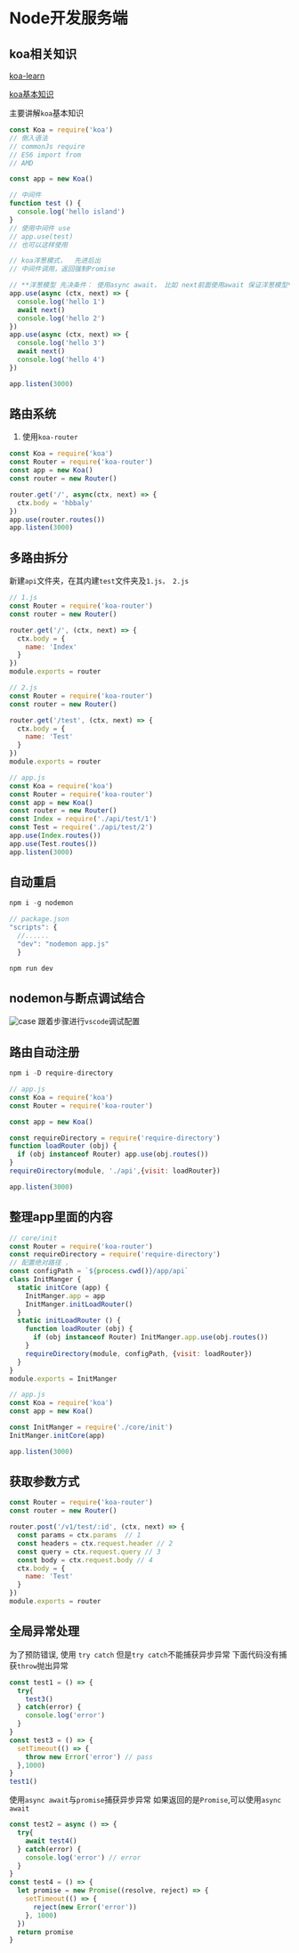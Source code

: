 # Node开发服务端

## koa相关知识

[koa-learn](https://github.com/hbbaly/koa2-learn)

[koa基本知识](https://hbbaly.github.io/nodeJs/koa2.html)

主要讲解`koa`基本知识

```js
const Koa = require('koa')
// 倒入语法
// commonJs require
// ES6 import from
// AMD 

const app = new Koa()

// 中间件
function test () {
  console.log('hello island')
}
// 使用中间件 use    
// app.use(test)
// 也可以这样使用

// koa洋葱模式，  先进后出
// 中间件调用，返回强制Promise

// **洋葱模型 先决条件： 使用async await， 比如 next前面使用await 保证洋葱模型**
app.use(async (ctx, next) => {
  console.log('hello 1')
  await next()
  console.log('hello 2')
})
app.use(async (ctx, next) => {
  console.log('hello 3')
  await next()
  console.log('hello 4')
})

app.listen(3000)
```

## 路由系统

1. 使用`koa-router`

```js
const Koa = require('koa')
const Router = require('koa-router')
const app = new Koa()
const router = new Router()

router.get('/', async(ctx, next) => {
  ctx.body = 'hbbaly'
})
app.use(router.routes())
app.listen(3000)
```

## 多路由拆分

新建`api`文件夹，在其内建`test`文件夹及`1.js， 2.js`
```js
// 1.js
const Router = require('koa-router')
const router = new Router()

router.get('/', (ctx, next) => {
  ctx.body = {
    name: 'Index'
  }
})
module.exports = router
```

```js
// 2.js
const Router = require('koa-router')
const router = new Router()

router.get('/test', (ctx, next) => {
  ctx.body = {
    name: 'Test'
  }
})
module.exports = router
```
```js
// app.js
const Koa = require('koa')
const Router = require('koa-router')
const app = new Koa()
const router = new Router()
const Index = require('./api/test/1')
const Test = require('./api/test/2')
app.use(Index.routes())
app.use(Test.routes())
app.listen(3000)
```

## 自动重启

```js
npm i -g nodemon
```

```js
// package.json
"scripts": {
  //......
  "dev": "nodemon app.js"
  }
```

```js
npm run dev
```

## nodemon与断点调试结合

![case](./readme/1.png 'case')
跟着步骤进行`vscode`调试配置

## 路由自动注册

```js
npm i -D require-directory
```

```js
// app.js
const Koa = require('koa')
const Router = require('koa-router')

const app = new Koa()

const requireDirectory = require('require-directory')
function loadRouter (obj) {
  if (obj instanceof Router) app.use(obj.routes())
}
requireDirectory(module, './api',{visit: loadRouter})

app.listen(3000)
```
## 整理app里面的内容

```js
// core/init
const Router = require('koa-router')
const requireDirectory = require('require-directory')
// 配置绝对路径 ， 
const configPath = `${process.cwd()}/app/api`
class InitManger {
  static initCore (app) {
    InitManger.app = app
    InitManger.initLoadRouter()
  }
  static initLoadRouter () {
    function loadRouter (obj) {
      if (obj instanceof Router) InitManger.app.use(obj.routes())
    }
    requireDirectory(module, configPath, {visit: loadRouter})
  }
}
module.exports = InitManger
```

```js
// app.js
const Koa = require('koa')
const app = new Koa()

const InitManger = require('./core/init')
InitManger.initCore(app)

app.listen(3000)
```

## 获取参数方式

```js
const Router = require('koa-router')
const router = new Router()

router.post('/v1/test/:id', (ctx, next) => {
  const params = ctx.params  // 1
  const headers = ctx.request.header // 2
  const query = ctx.request.query // 3
  const body = ctx.request.body // 4
  ctx.body = {
    name: 'Test'
  }
})
module.exports = router
```
## 全局异常处理

为了预防错误, 使用 `try catch` 但是`try catch`不能捕获异步异常
下面代码没有捕获`throw`抛出异常
```js
const test1 = () => {
  try{
    test3()
  } catch(error) {
    console.log('error')
  }
}
const test3 = () => {
  setTimeout(() => {
    throw new Error('error') // pass
  },1000)
}
test1()
```

使用`async await`与`promise`捕获异步异常
如果返回的是`Promise`,可以使用`async await`
```js
const test2 = async () => {
  try{
    await test4()
  } catch(error) {
    console.log('error') // error
  }
}
const test4 = () => {
  let promise = new Promise((resolve, reject) => {
    setTimeout(() => {
      reject(new Error('error'))
    }, 1000)
  })
  return promise
}
```

